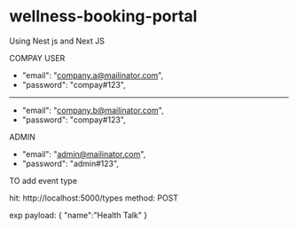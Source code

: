 # wellness-booking-portal

Using Nest js and Next JS

COMPAY USER

- "email": "company.a@mailinator.com",
- "password": "compay#123",

---

- "email": "company.b@mailinator.com",
- "password": "compay#123",

ADMIN

- "email": "admin@mailinator.com",
- "password": "admin#123",

TO add event type

hit: http://localhost:5000/types
method: POST

exp payload:
{
"name":"Health Talk"
}
